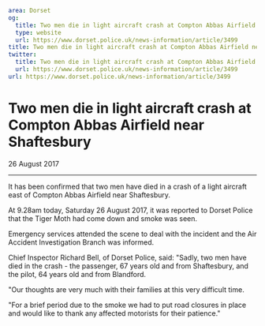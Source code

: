 ```yaml
area: Dorset
og:
  title: Two men die in light aircraft crash at Compton Abbas Airfield near Shaftesbury
  type: website
  url: https://www.dorset.police.uk/news-information/article/3499
title: Two men die in light aircraft crash at Compton Abbas Airfield near Shaftesbury |
twitter:
  title: Two men die in light aircraft crash at Compton Abbas Airfield near Shaftesbury
  url: https://www.dorset.police.uk/news-information/article/3499
url: https://www.dorset.police.uk/news-information/article/3499
```

# Two men die in light aircraft crash at Compton Abbas Airfield near Shaftesbury

26 August 2017

* * *

It has been confirmed that two men have died in a crash of a light aircraft east of Compton Abbas Airfield near Shaftesbury.

At 9.28am today, Saturday 26 August 2017, it was reported to Dorset Police that the Tiger Moth had come down and smoke was seen.

Emergency services attended the scene to deal with the incident and the Air Accident Investigation Branch was informed.

Chief Inspector Richard Bell, of Dorset Police, said: "Sadly, two men have died in the crash - the passenger, 67 years old and from Shaftesbury, and the pilot, 64 years old and from Blandford.

"Our thoughts are very much with their families at this very difficult time.

"For a brief period due to the smoke we had to put road closures in place and would like to thank any affected motorists for their patience."
